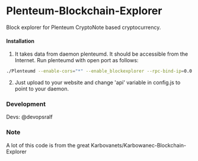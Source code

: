 # Plenteum-Blockchain-Explorer
Block explorer for Plenteum CryptoNote based cryptocurrency.

#### Installation

1) It takes data from daemon plenteumd. It should be accessible from the Internet. Run plenteumd with open port as follows:
```bash
./Plenteumd --enable-cors="*" --enable_blockexplorer --rpc-bind-ip=0.0.0.0 --rpc-bind-port=44016
```
2) Just upload to your website and change 'api' variable in config.js to point to your daemon.


### Development
Devs:
    @devopsralf

### Note

A lot of this code is from the great Karbovanets/Karbowanec-Blockchain-Explorer
